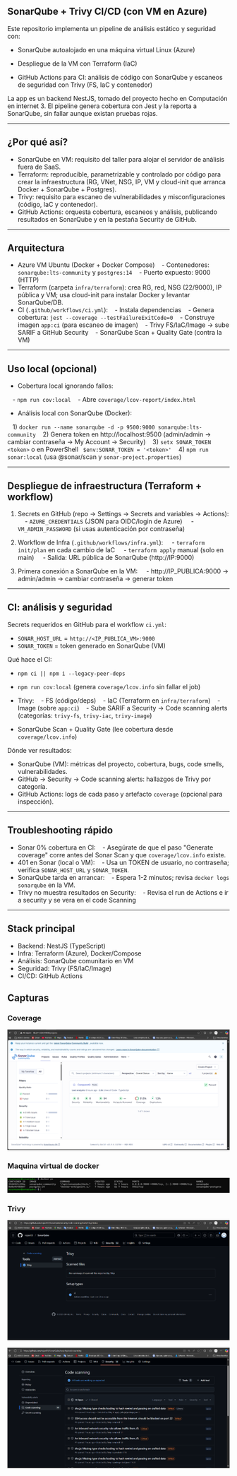 
## SonarQube + Trivy CI/CD (con VM en Azure)


Este repositorio implementa un pipeline de análisis estático y seguridad con:


- SonarQube autoalojado en una máquina virtual Linux (Azure)

- Despliegue de la VM con Terraform (IaC)

- GitHub Actions para CI: análisis de código con SonarQube y escaneos de seguridad con Trivy (FS, IaC y contenedor)

  
La app es un backend NestJS, tomado del proyecto hecho en Computación en internet 3. El pipeline genera cobertura con Jest y la reporta a SonarQube, sin fallar aunque existan pruebas rojas.


---

  

## ¿Por qué así?

- SonarQube en VM: requisito del taller para alojar el servidor de análisis fuera de SaaS.
- Terraform: reproducible, parametrizable y controlado por código para crear la infraestructura (RG, VNet, NSG, IP, VM y cloud-init que arranca Docker + SonarQube + Postgres).
- Trivy: requisito para escaneo de vulnerabilidades y misconfiguraciones (código, IaC y contenedor).
- GitHub Actions: orquesta cobertura, escaneos y análisis, publicando resultados en SonarQube y en la pestaña Security de GitHub.

  

---

## Arquitectura

- Azure VM Ubuntu (Docker + Docker Compose)
   - Contenedores: `sonarqube:lts-community` y `postgres:14`
   - Puerto expuesto: 9000 (HTTP)
- Terraform (carpeta `infra/terraform`): crea RG, red, NSG (22/9000), IP pública y VM; usa cloud-init para instalar Docker y levantar SonarQube/DB.
- CI (`.github/workflows/ci.yml`):
   - Instala dependencias
   - Genera cobertura: `jest --coverage --testFailureExitCode=0`
   - Construye imagen `app:ci` (para escaneo de imagen)
   - Trivy FS/IaC/Image → sube SARIF a GitHub Security
   - SonarQube Scan + Quality Gate (contra la VM)

  

---

  

## Uso local (opcional)
- Cobertura local ignorando fallos:

   - `npm run cov:local`
   - Abre `coverage/lcov-report/index.html`

- Análisis local con SonarQube (Docker):

   1) `docker run --name sonarqube -d -p 9500:9000 sonarqube:lts-community`
   2) Genera token en http://localhost:9500 (admin/admin → cambiar contraseña → My Account → Security)
   3) `setx SONAR_TOKEN <token>` o en PowerShell ` $env:SONAR_TOKEN = '<token>'`
   4) `npm run sonar:local` (usa @sonar/scan y `sonar-project.properties`)

---  

## Despliegue de infraestructura (Terraform + workflow)

  

1) Secrets en GitHub (repo → Settings → Secrets and variables → Actions):
    - `AZURE_CREDENTIALS` (JSON para OIDC/login de Azure)
    - `VM_ADMIN_PASSWORD` (si usas autenticación por contraseña)

2) Workflow de Infra (`.github/workflows/infra.yml`):
    - `terraform init/plan` en cada cambio de IaC
    - `terraform apply` manual (solo en main)
    - Salida: URL pública de SonarQube (http://IP:9000)

  
3) Primera conexión a SonarQube en la VM:
    - http://IP_PUBLICA:9000 → admin/admin → cambiar contraseña → generar token


---

## CI: análisis y seguridad
Secrets requeridos en GitHub para el workflow `ci.yml`:

- `SONAR_HOST_URL` = `http://<IP_PUBLICA_VM>:9000`
- `SONAR_TOKEN` = token generado en SonarQube (VM)

  

Qué hace el CI:

- `npm ci || npm i --legacy-peer-deps`
- `npm run cov:local` (genera `coverage/lcov.info` sin fallar el job)

- Trivy:
   - FS (código/deps)
   - IaC (Terraform en `infra/terraform`)
   - Image (sobre `app:ci`)
   - Sube SARIF a Security → Code scanning alerts (categorías: `trivy-fs`, `trivy-iac`, `trivy-image`)
- SonarQube Scan + Quality Gate (lee cobertura desde `coverage/lcov.info`)

  

Dónde ver resultados:
- SonarQube (VM): métricas del proyecto, cobertura, bugs, code smells, vulnerabilidades.
- GitHub → Security → Code scanning alerts: hallazgos de Trivy por categoría.
- GitHub Actions: logs de cada paso y artefacto `coverage` (opcional para inspección).

  

---

  

## Troubleshooting rápido

- Sonar 0% cobertura en CI:
   - Asegúrate de que el paso "Generate coverage" corre antes del Sonar Scan y que `coverage/lcov.info` existe.
- 401 en Sonar (local o VM):
   - Usa un TOKEN de usuario, no contraseña; verifica `SONAR_HOST_URL` y `SONAR_TOKEN`.
- SonarQube tarda en arrancar:
   - Espera 1-2 minutos; revisa `docker logs sonarqube` en la VM.
- Trivy no muestra resultados en Security:
   - Revisa el run de Actions e ir a security y se vera en el code Scanning
  

---

  

## Stack principal

- Backend: NestJS (TypeScript)
- Infra: Terraform (Azure), Docker/Compose
- Análisis: SonarQube comunitario en VM
- Seguridad: Trivy (FS/IaC/Image)
- CI/CD: GitHub Actions



## Capturas

### Coverage
![Funcionamiento del analis del proyecto](images/Image1.png)



### Maquina virtual de docker
![Docker en la maquina virtual](images/image2.png)


### Trivy

![alt text](images/image3.png)

![alt text](images/image4.png)
